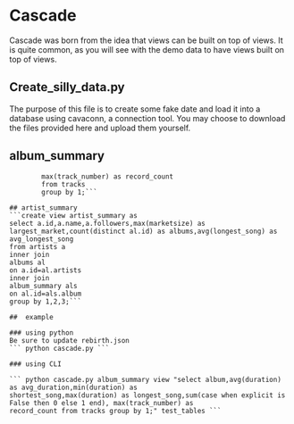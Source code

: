 # Cascade

Cascade was born from the idea that views can be built on top of views. It is quite common, as you will see with the demo data to have views built on top of views. 

## Create_silly_data.py
The purpose of this file is to create some fake date and load it into a database using cavaconn, a connection tool. You may choose to
download the files provided here and upload them yourself.

## album_summary
```select album,avg(duration) as avg_duration,max(duration) as longest_song,sum(case when explicit is False then 0 else 1 end),
        max(track_number) as record_count
        from tracks
        group by 1;```

## artist_summary
```create view artist_summary as
select a.id,a.name,a.followers,max(marketsize) as largest_market,count(distinct al.id) as albums,avg(longest_song) as
avg_longest_song
from artists a
inner join
albums al
on a.id=al.artists
inner join
album_summary als
on al.id=als.album
group by 1,2,3;```

##  example

### using python
Be sure to update rebirth.json
``` python cascade.py ```

### using CLI

``` python cascade.py album_summary view "select album,avg(duration) as avg_duration,min(duration) as
shortest_song,max(duration) as longest_song,sum(case when explicit is False then 0 else 1 end), max(track_number) as
record_count from tracks group by 1;" test_tables ```

